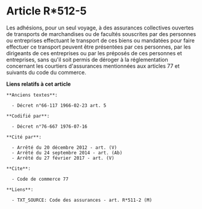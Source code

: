 # Article R*512-5

Les adhésions, pour un seul voyage, à des assurances collectives ouvertes de transports de marchandises ou de facultés
souscrites par des personnes ou entreprises effectuant le transport de ces biens ou mandatées pour faire effectuer ce
transport peuvent être présentées par ces personnes, par les dirigeants de ces entreprises ou par les préposés de ces
personnes et entreprises, sans qu'il soit permis de déroger à la réglementation concernant les courtiers d'assurances
mentionnées aux articles 77 et suivants du code du commerce.

**Liens relatifs à cet article**

	**Anciens textes**:

	  - Décret n°66-117 1966-02-23 art. 5

	**Codifié par**:

	  - Décret n°76-667 1976-07-16

	**Cité par**:

	  - Arrêté du 20 décembre 2012 - art. (V)
	  - Arrêté du 24 septembre 2014 - art. (Ab)
	  - Arrêté du 27 février 2017 - art. (V)

	**Cite**:

	  - Code de commerce 77

	**Liens**:

	  - TXT_SOURCE: Code des assurances - art. R*511-2 (M)
